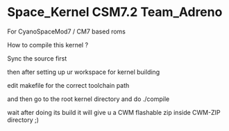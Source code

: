 Space_Kernel 
   CSM7.2
Team_Adreno
=============

For CyanoSpaceMod7 / CM7 based roms

How to compile this kernel ?

Sync the source first

then after setting up ur workspace for kernel building 

edit makefile for the correct toolchain path 

and then go to the root kernel directory 
and do ./compile 

wait after doing its build it will give u a CWM flashable zip inside CWM-ZIP directory ;) 

